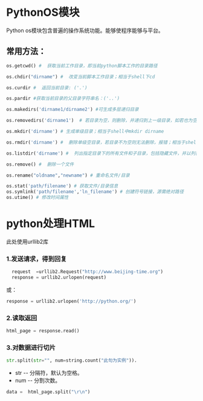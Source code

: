 # PythonOS模块

Python os模块包含普遍的操作系统功能。能够使程序能够与平台。

## 常用方法：

```python
os.getcwd() #  获取当前工作目录，即当前python脚本工作的目录路径 
```

```python
os.chdir("dirname") #  改变当前脚本工作目录；相当于shell下cd
```

```python
os.curdir #  返回当前目录: ('.')
```

```python
os.pardir #获取当前目录的父目录字符串名：('..')
```

```python
os.makedirs('dirname1/dirname2') #可生成多层递归目录
```

```python
os.removedirs('dirname1')  # 若目录为空，则删除，并递归到上一级目录，如若也为空，则删除，依此类推
```

```python
os.mkdir('dirname') # 生成单级目录；相当于shell中mkdir dirname
```

```python
os.rmdir('dirname') #  删除单级空目录，若目录不为空则无法删除，报错；相当于shell中rmdir dirname
```

```python
os.listdir('dirname') #  列出指定目录下的所有文件和子目录，包括隐藏文件，并以列表方式打印
```

```python
os.remove() #  删除一个文件
```

```python
os.rename("oldname","newname") # 重命名文件/目录
```

```python
os.stat('path/filename') # 获取文件/目录信息
os.symlink('path/filename','ln_filename') # 创建符号链接，源需绝对路径
os.utime() # 修改时间属性
```
# python处理HTML

此处使用urllib2库

### 1.发送请求，得到回复

```python
  request  =urllib2.Request("http://www.beijing-time.org")
  response = urllib2.urlopen(request)
```

或：

```python
response = urllib2.urlopen('http://python.org/') 
```

### 2.读取返回

```python
html_page = response.read()
```

### 3.对数据进行切片

```python
str.split(str="", num=string.count("此句为实例")).
```

- str -- 分隔符，默认为空格。
- num -- 分割次数。

```python
data =  html_page.split("\r\n")
```